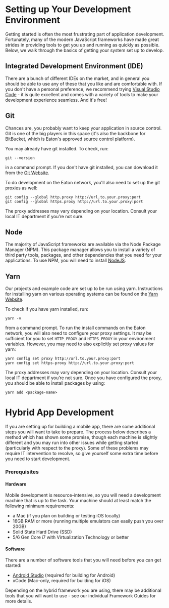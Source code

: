 # Setting up Your Development Environment

Getting started is often the most frustrating part of application development. Fortunately, many of the modern JavaScript frameworks have made great strides in providing tools to get you up and running as quickly as possible. Below, we walk through the basics of getting your system set up to develop.

## Integrated Development Environment (IDE)

There are a bunch of different IDEs on the market, and in general you should be able to use any of these that you like and are comfortable with. If you don't have a personal preference, we recommend trying [Visual Studio Code](https://code.visualstudio.com) - it is quite excellent and comes with a variety of tools to make your development experience seamless. And it's free!

## Git

Chances are, you probably want to keep your application in source control. Git is one of the big players in this space (it's also the backbone for BitBucket, which is Eaton's approved source control platform). 

You may already have git installed. To check, run:

```
git --version
```

in a command prompt. If you don't have git installed, you can download it from the [Git Website](http://git-scm.com/downloads).

To do development on the Eaton network, you'll also need to set up the git proxies as well:

```
git config --global http.proxy http://url.to.your.proxy:port
git config --global https.proxy http://url.to.your.proxy:port
```

The proxy addresses may vary depending on your location. Consult your local IT department if you’re not sure.

## Node

The majority of JavaScript frameworks are available via the Node Package Manager (NPM). This package manager allows you to install a variety of third party tools, packages, and other dependencies that you need for your applications. To use NPM, you will need to install [NodeJS](https://nodejs.org/en/download/).

## Yarn
Our projects and example code are set up to be run using yarn. Instructions for installing yarn on various operating systems can be found on the [Yarn Website](https://yarnpkg.com/en/docs/install).

To check if you have yarn installed, run:

```
yarn -v
```

from a command prompt. To run the install commands on the Eaton network, you will also need to configure your proxy settings. It may be sufficient for you to set ```HTTP_PROXY``` and ```HTTPS_PROXY``` in your environment variables. However, you may need to also explicitly set proxy values for yarn:

```
yarn config set proxy http://url.to.your.proxy:port
yarn config set https-proxy http://url.to.your.proxy:port
```

The proxy addresses may vary depending on your location. Consult your local IT department if you’re not sure. Once you have configured the proxy, you should be able to install packages by using:

```
yarn add <package-name>
```

# Hybrid App Development
If you are setting up for building a mobile app, there are some additional steps you will want to take to prepare. The process below describes a method which has shown some promise, though each machine is slightly different and you may run into other issues while getting started (particularly with respect to the proxy). Some of these problems may require IT intervention to resolve, so give yourself some extra time before you need to start development.

### Prerequisites
#### Hardware
Mobile development is resource-intensive, so you will need a development machine that is up to the task. Your machine should at least match the following minimum requirements:

- a Mac (if you plan on building or testing iOS locally)
- 16GB RAM or more (running multiple emulators can easily push you over 20GB)
- Solid State Hard Drive (SSD)
- 5/6 Gen Core i7 with Virtualization Technology or better

#### Software
There are a number of software tools that you will need before you can get started:

- [Android Studio](https://developer.android.com/studio/) (required for building for Android)
- xCode (Mac-only, required for building for iOS)

Depending on the hybrid framework you are using, there may be additional tools that you will want to use - see our individual Framework Guides for more details.
